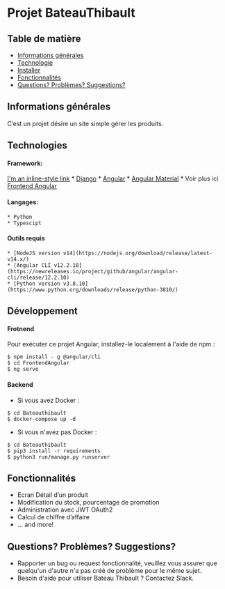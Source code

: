 # Projet BateauThibault

## Table de matière
* [Informations générales](#Informations-générales)
* [Technologie](#Téchnology)
* [Installer](#Installer)
* [Fonctionnalités](#Fonctionnalités) 
* [Questions? Problèmes? Suggestions?](#Questions-Problèmes-Suggestions)

## Informations générales
C’est un projet désire un site simple gérer les produits.

## Technologies

#### Framework:
[I'm an inline-style link](https://www.google.com)
    * [Django](https://www.djangoproject.com/)
    * [Angular](https://angular.io/)
    * [Angular Material](https://material.angular.io/)
    * Voir plus ici [Frontend Angular](https://github.com/cfa-2022/BateauThibault/tree/develop/FrontendAngular#readme)
   
#### Langages:
    * Python
    * Typescipt
   
#### Outils requis
    * [NodeJS version v14](https://nodejs.org/download/release/latest-v14.x/)
    * [Angular CLI v12.2.10](https://newreleases.io/project/github/angular/angular-cli/release/12.2.10)
    * [Python version v3.8.10](https://www.python.org/downloads/release/python-3810/)

## Développement
#### Frotnend
Pour exécuter ce projet Angular, installez-le localement à l'aide de npm :
```
$ npm install - g @angular/cli
$ cd FrontendAngular
$ ng serve
```

#### Backend
- Si vous avez Docker : 

```
$ cd Bateauthibault
$ docker-compose up -d
```


- Si vous n'avez pas Docker : 

```
$ cd Bateauthibault
$ pip3 install -r requirements
$ python3 run/manage.py runserver
```

## Fonctionnalités
* Ecran Détail d’un produit
* Modification du stock, pourcentage de promotion
* Administration avec JWT OAuth2
* Calcul de chiffre d’affaire
* ... and more!

## Questions? Problèmes? Suggestions?
* Rapporter un bug ou request fonctionnalité, veuillez vous assurer que quelqu'un d'autre n'a pas créé de problème pour le même sujet.
* Besoin d'aide pour utiliser Bateau Thibault ? Contactez Slack.
